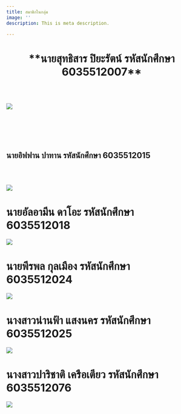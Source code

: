 ```yaml
---
title: สมาชิกในกลุ่ม
image: ''
description: This is meta description.

---
```

<h1 style="text-align:center">**นายสุทธิสาร ปิยะรัตน์ รหัสนักศึกษา  6035512007**</h1>

<br>

<br>

![](/images/67239262_2467376653324926_3347226047094456320_o.jpg)

<br>

<br><br>

## **นายอิฟฟาน  ปาทาน รหัสนักศึกษา 6035512015**

<br><br>

![](/images/img_8484.jpg)

# **นายอัลอามีน ดาโอะ รหัสนักศึกษา   6035512018**

![](/images/117891559_1411752625695572_1274222105759852872_o.jpg)

# **นายพีรพล กุลเมือง รหัสนักศึกษา 6035512024**

![](/images/48373441_2031573160292336_5105572992218300416_n.jpg)

# **นางสาวน่านฟ้า แสงนคร รหัสนักศึกษา 6035512025**

![](/images/35123825_1700382590075494_8977698399990054912_n.jpg)

# **นางสาวปาริชาติ เครือเตียว รหัสนักศึกษา 6035512076**

![](https://media.discordapp.net/attachments/755066241915551859/773274106174898176/IMG_20201104_025416.jpg?width=539&height=609)